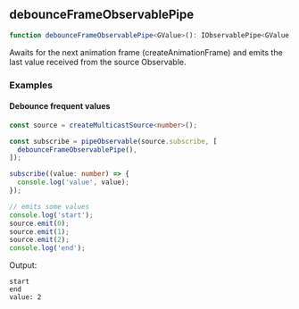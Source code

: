 ## debounceFrameObservablePipe

```ts
function debounceFrameObservablePipe<GValue>(): IObservablePipe<GValue, GValue>
```

Awaits for the next animation frame (createAnimationFrame) and emits the last value received from the source Observable.

### Examples

#### Debounce frequent values

```ts
const source = createMulticastSource<number>();

const subscribe = pipeObservable(source.subscribe, [
  debounceFrameObservablePipe(),
]);

subscribe((value: number) => {
  console.log('value', value);
});

// emits some values
console.log('start');
source.emit(0);
source.emit(1);
source.emit(2);
console.log('end');
```

Output:

```text
start
end
value: 2
```

